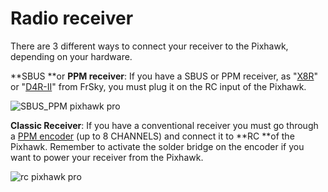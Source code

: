 # Radio receiver

There are 3 different ways to connect your receiver to the Pixhawk, depending on your hardware.

**SBUS **or **PPM receiver**: If you have a SBUS or PPM receiver, as "[X8R](https://store.drotek.com/communication/400-receiver-x8r-frsky.html)" or "[D4R-II](https://store.drotek.com/communication/503-d4r-ii-receiver-4-channels-accst-fr-sky.html)" from FrSky, you must plug it on the RC input of the Pixhawk.

![](https://drotek.com/wp-content/uploads/2017/01/SBUS_PPM.jpg "SBUS\_PPM pixhawk pro")

**Classic Receiver**: If you have a conventional receiver you must go through a [PPM encoder](https://drotek.com/shop/en/home/364-ppm-encoder-8-channels.html) \(up to 8 CHANNELS\) and connect it to **RC **of the Pixhawk. Remember to activate the solder bridge on the encoder if you want to power your receiver from the Pixhawk.

![](https://drotek.com/wp-content/uploads/2017/01/PWM.jpg "rc pixhawk pro")

